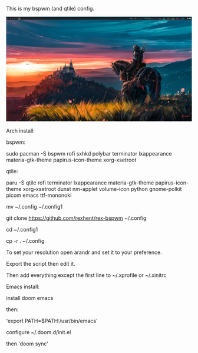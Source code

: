 This is my bspwm (and qtile) config.

![Desktop](https://raw.githubusercontent.com/rexhent/wm-pics/main/bspwm.png)

Arch install:

bspwm:

sudo pacman -S bspwm rofi sxhkd polybar terminator lxappearance materia-gtk-theme papirus-icon-theme xorg-xsetroot

qtile:

paru -S qtile rofi terminator lxappearance materia-gtk-theme papirus-icon-theme xorg-xsetroot dunst nm-applet volume-icon python gnome-polkit picom emacs ttf-mononoki



mv ~/.config ~/.config1

git clone https://github.com/rexhent/rex-bspwm ~/.config

cd ~/.config1

cp -r . ~/.config

To set your resolution open arandr and set it to your preference.

Export the script then edit it.

Then add everything except the first line to ~/.xprofile or ~/.xinitrc

Emacs install:

install doom emacs

then:

'export PATH=$PATH:/usr/bin/emacs'

configure ~/.doom.d/init.el

then 'doom sync'